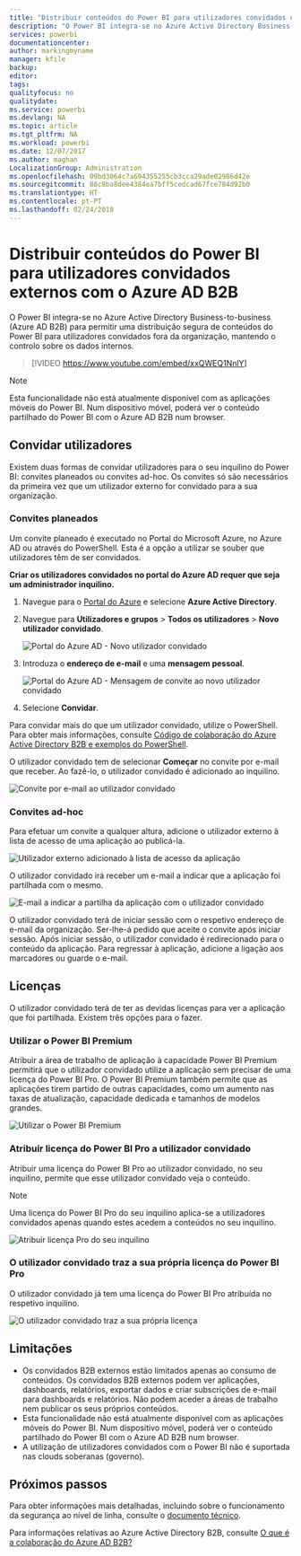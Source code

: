 ```yaml
---
title: "Distribuir conteúdos do Power BI para utilizadores convidados externos com o Azure AD B2B"
description: "O Power BI integra-se no Azure Active Directory Business-to-business (Azure AD B2B) para permitir uma distribuição segura de conteúdos do Power BI para utilizadores convidados fora da organização."
services: powerbi
documentationcenter: 
author: markingmyname
manager: kfile
backup: 
editor: 
tags: 
qualityfocus: no
qualitydate: 
ms.service: powerbi
ms.devlang: NA
ms.topic: article
ms.tgt_pltfrm: NA
ms.workload: powerbi
ms.date: 12/07/2017
ms.author: maghan
LocalizationGroup: Administration
ms.openlocfilehash: 09bd3064c7a694355255cb3cca29ade02986d42e
ms.sourcegitcommit: 88c8ba8dee4384ea7bff5cedcad67fce784d92b0
ms.translationtype: HT
ms.contentlocale: pt-PT
ms.lasthandoff: 02/24/2018
---
```

# <a name="distribute-power-bi-content-to-external-guest-users-with-azure-ad-b2b"></a>Distribuir conteúdos do Power BI para utilizadores convidados externos com o Azure AD B2B

O Power BI integra-se no Azure Active Directory Business-to-business (Azure AD B2B) para permitir uma distribuição segura de conteúdos do Power BI para utilizadores convidados fora da organização, mantendo o controlo sobre os dados internos.

> [!VIDEO https://www.youtube.com/embed/xxQWEQ1NnlY]

> [!NOTE]
> Esta funcionalidade não está atualmente disponível com as aplicações móveis do Power BI. Num dispositivo móvel, poderá ver o conteúdo partilhado do Power BI com o Azure AD B2B num browser. 

## <a name="invite-guest-users"></a>Convidar utilizadores

Existem duas formas de convidar utilizadores para o seu inquilino do Power BI: convites planeados ou convites ad-hoc. Os convites só são necessários da primeira vez que um utilizador externo for convidado para a sua organização.

### <a name="planned-invites"></a>Convites planeados

Um convite planeado é executado no Portal do Microsoft Azure, no Azure AD ou através do PowerShell. Esta é a opção a utilizar se souber que utilizadores têm de ser convidados. 

**Criar os utilizadores convidados no portal do Azure AD requer que seja um administrador inquilino.**

1. Navegue para o [Portal do Azure](https://portal.azure.com) e selecione **Azure Active Directory**.

2. Navegue para **Utilizadores e grupos** > **Todos os utilizadores** > **Novo utilizador convidado**.

    ![Portal do Azure AD - Novo utilizador convidado](media/service-admin-azure-ad-b2b/azuread-portal-new-guest-user.png)

3. Introduza o **endereço de e-mail** e uma **mensagem pessoal**.

    ![Portal do Azure AD - Mensagem de convite ao novo utilizador convidado](media/service-admin-azure-ad-b2b/azuread-portal-invite-message.png)

4. Selecione **Convidar**.

Para convidar mais do que um utilizador convidado, utilize o PowerShell. Para obter mais informações, consulte [Código de colaboração do Azure Active Directory B2B e exemplos do PowerShell](https://docs.microsoft.com/azure/active-directory/active-directory-b2b-code-samples).

O utilizador convidado tem de selecionar **Começar** no convite por e-mail que receber. Ao fazê-lo, o utilizador convidado é adicionado ao inquilino.

![Convite por e-mail ao utilizador convidado](media/service-admin-azure-ad-b2b/guest-user-invite-email.png)

### <a name="ad-hoc-invites"></a>Convites ad-hoc

Para efetuar um convite a qualquer altura, adicione o utilizador externo à lista de acesso de uma aplicação ao publicá-la.

![Utilizador externo adicionado à lista de acesso da aplicação](media/service-admin-azure-ad-b2b/power-bi-app-access.png)

O utilizador convidado irá receber um e-mail a indicar que a aplicação foi partilhada com o mesmo.

![E-mail a indicar a partilha da aplicação com o utilizador convidado](media/service-admin-azure-ad-b2b/guest-user-invite-email2.png)

O utilizador convidado terá de iniciar sessão com o respetivo endereço de e-mail da organização. Ser-lhe-á pedido que aceite o convite após iniciar sessão. Após iniciar sessão, o utilizador convidado é redirecionado para o conteúdo da aplicação. Para regressar à aplicação, adicione a ligação aos marcadores ou guarde o e-mail.

## <a name="licensing"></a>Licenças

O utilizador convidado terá de ter as devidas licenças para ver a aplicação que foi partilhada. Existem três opções para o fazer.

### <a name="use-power-bi-premium"></a>Utilizar o Power BI Premium

Atribuir a área de trabalho de aplicação à capacidade Power BI Premium permitirá que o utilizador convidado utilize a aplicação sem precisar de uma licença do Power BI Pro. O Power BI Premium também permite que as aplicações tirem partido de outras capacidades, como um aumento nas taxas de atualização, capacidade dedicada e tamanhos de modelos grandes.

![Utilizar o Power BI Premium](media/service-admin-azure-ad-b2b/license-approach1.png)

### <a name="assign-power-bi-pro-license-to-guest-user"></a>Atribuir licença do Power BI Pro a utilizador convidado

Atribuir uma licença do Power BI Pro ao utilizador convidado, no seu inquilino, permite que esse utilizador convidado veja o conteúdo.

> [!NOTE]
> Uma licença do Power BI Pro do seu inquilino aplica-se a utilizadores convidados apenas quando estes acedem a conteúdos no seu inquilino.

![Atribuir licença Pro do seu inquilino](media/service-admin-azure-ad-b2b/license-approach2.png)

### <a name="guest-user-brings-their-own-power-bi-pro-license"></a>O utilizador convidado traz a sua própria licença do Power BI Pro

O utilizador convidado já tem uma licença do Power BI Pro atribuída no respetivo inquilino.

![O utilizador convidado traz a sua própria licença](media/service-admin-azure-ad-b2b/license-approach3.png)

## <a name="limitations"></a>Limitações

* Os convidados B2B externos estão limitados apenas ao consumo de conteúdos. Os convidados B2B externos podem ver aplicações, dashboards, relatórios, exportar dados e criar subscrições de e-mail para dashboards e relatórios. Não podem aceder a áreas de trabalho nem publicar os seus próprios conteúdos.
* Esta funcionalidade não está atualmente disponível com as aplicações móveis do Power BI. Num dispositivo móvel, poderá ver o conteúdo partilhado do Power BI com o Azure AD B2B num browser.
* A utilização de utilizadores convidados com o Power BI não é suportada nas clouds soberanas (governo).

## <a name="next-steps"></a>Próximos passos

Para obter informações mais detalhadas, incluindo sobre o funcionamento da segurança ao nível de linha, consulte o [documento técnico](https://aka.ms/powerbi-b2b-whitepaper).

Para informações relativas ao Azure Active Directory B2B, consulte [O que é a colaboração do Azure AD B2B?](https://docs.microsoft.com/azure/active-directory/active-directory-b2b-what-is-azure-ad-b2b)